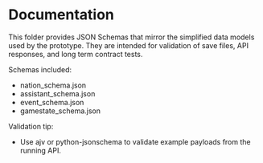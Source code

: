 # Documentation

This folder provides JSON Schemas that mirror the simplified data models used by the prototype. They are intended for validation of save files, API responses, and long term contract tests.

Schemas included:
- nation_schema.json
- assistant_schema.json
- event_schema.json
- gamestate_schema.json

Validation tip:
- Use ajv or python-jsonschema to validate example payloads from the running API.
